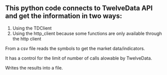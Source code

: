 ## This python code connects to TwelveData API and get the information in two ways:

1. Using the TDClient
2. Using the http_client because some functions are only available through the http client

From a csv file reads the symbols to get the market data/indicators.

It has a control for the limit of number of calls alowable by TwelveData.

Writes the results into a file.
